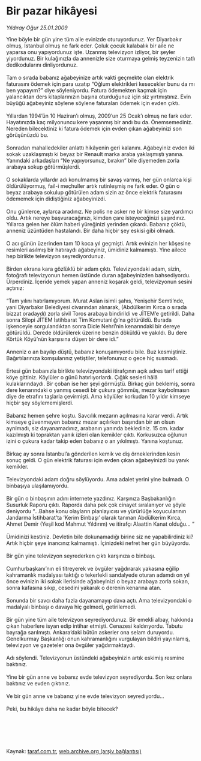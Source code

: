 # Bir pazar hikâyesi

*Yıldıray Oğur 25.01.2009*

<div class="taraf_structure_2col_1zq">
<div class="margen_n">



 <p>Yine böyle bir gün yine tüm aile evinizde oturuyordunuz. Yer Diyarbakır olmuş, İstanbul olmuş ne fark eder. Çoluk çocuk kalabalık bir aile ne yaparsa onu yapıyordunuz işte. Uzanmış televizyon izliyor, bir şeyler yiyordunuz. Bir kulağınızla da annenizle size oturmaya gelmiş teyzenizin tatlı dedikodularını dinliyordunuz. <br/><br/>Tam o sırada babanız ağabeyinize artık vakti geçmekte olan elektrik faturasını ödemek için para uzatıp “Oğlum elektrikleri kesecekler bunu da mı ben yapayım?” diye söyleniyordu. Fatura ödemekten kaçmak için yalancıktan ders kitaplarınızın başına oturduğunuz için siz yırtmıştınız. Evin büyüğü ağabeyiniz söylene söylene faturaları ödemek için evden çıktı. <br/><br/>Yıllardan 1994’ün 10 Haziran’ı olmuş, 2009’un 25 Ocak’ı olmuş ne fark eder. Hayatınızda kaç milyonuncu kere yaşanmış bir andı bu da. Önemsemediniz. Nereden bilecektiniz ki fatura ödemek için evden çıkan ağabeyinizi son görüşünüzdü bu. <br/><br/>Sonradan mahalledekiler anlattı hikâyenin geri kalanını. Ağabeyiniz evden iki sokak uzaklaşmıştı ki beyaz bir Renault marka araba yaklaşmıştı yanına. Yanındaki arkadaşları “Ne yapıyorsunuz, bırakın” bile diyemeden zorla arabaya sokup götürmüşlerdi. <br/><br/>O sokaklarda yıllardır adı konulmamış bir savaş varmış, her gün onlarca kişi öldürülüyormuş, fail-i meçhuller artık rutinleşmiş ne fark eder. O gün o beyaz arabaya sokulup götürülen adam sizin az önce elektrik faturasını ödememek için didiştiğiniz ağabeyinizdi. <br/><br/>Onu günlerce, aylarca aradınız. Ne polis ne asker ne bir kimse size yardımcı oldu. Artık nereye başvuracağınızı, kimden çare isteyeceğinizi şaşırdınız. Yıllarca gelen her ölüm haberi yüreğinizi yerinden çıkardı. Babanız çöktü, anneniz üzüntüden hastalandı. Bir daha hiçbir şey eskisi gibi olmadı. <br/><br/>O acı günün üzerinden tam 10 koca yıl geçmişti. Artık evinizin her köşesine resimleri asılmış bir hatıraydı ağabeyiniz, ümidiniz kalmamıştı. Yine ailece hep birlikte televizyon seyrediyordunuz. <br/><br/>Birden ekrana kara gözlüklü bir adam çıktı. Televizyondaki adam, sizin, fotoğrafı televizyonun hemen üstünde duran ağabeyinizden bahsediyordu. Ürperdiniz. İçeride yemek yapan anneniz koşarak geldi, televizyonun sesini açtınız: <br/><br/>“Tam yılını hatırlamıyorum. Murat Aslan isimli şahıs, Yenişehir Semti’nde, yani Diyarbakır Belediyesi civarından alınarak, (Abdülkerim Kırca o sırada bizzat oradaydı) zorla sivil Toros arabaya bindirildi ve JİTEM’e getirildi. Daha sonra Silopi JİTEM İstihbarat Tim Komutanlığı’na götürüldü. Burada işkenceyle sorgulandıktan sonra Dicle Nehri’nin kenarındaki bir dereye götürüldü. Derede öldürülerek üzerine benzin döküldü ve yakıldı. Bu dere Körtük Köyü’nün karşısına düşen bir dere idi.” <br/><br/>Anneniz o an bayılıp düştü, babanız konuşamıyordu bile. Buz kesmiştiniz. Bağırtılarınıza komşularınız yetiştiler, telefonunuz o gece hiç susmadı. <br/><br/>Ertesi gün babanızla birlikte televizyondaki itirafçının açık adres tarif ettiği köye gittiniz. Köylüler o günü hatırlıyorlardı. Çığlık sesleri hâlâ kulaklarındaydı. Bir çoban ise her şeyi görmüştü. Birkaç gün beklemiş, sonra dere kenarındaki o yanmış cesedi bir çukura gömmüş, mezar kaybolmasın diye de etrafını taşlarla çevirmişti. Ama köylüler korkudan 10 yıldır kimseye hiçbir şey söylememişlerdi. <br/><br/>Babanız hemen şehre koştu. Savcılık mezarın açılmasına karar verdi. Artık kimseye güvenmeyen babanız mezar açılırken başından bir an olsun ayrılmadı, siz dayanamadınız, arabanın yanında beklediniz. 15 cm. kadar kazılmıştı ki topraktan yanık izleri olan kemikler çıktı. Korkusuzca oğlunun izini o çukura kadar takip eden babanız o an yıkılmıştı. Yanına koştunuz. <br/><br/>Birkaç ay sonra İstanbul’a gönderilen kemik ve diş örneklerinden kesin sonuç geldi. O gün elektrik faturası için evden çıkan ağabeyinizdi bu yanık kemikler. <br/><br/>Televizyondaki adam doğru söylüyordu. Ama adalet yerini yine bulmadı. O binbaşıya ulaşılamıyordu. <br/><br/>Bir gün o binbaşının adını internete yazdınız. Karşınıza Başbakanlığın Susurluk Raporu çıktı. Raporda daha pek çok cinayet sıralanıyor ve şöyle deniyordu “...Bahse konu olayların planlayıcısı ve yürürlüğe koyucularının Jandarma İstihbarat’ta ‘Kerim Binbaşı’ olarak tanınan Abdülkerim Kırca, Ahmet Demir (Yeşil kod Mahmut Yıldırım) ve itirafçı Alaattin Kanat olduğu... ” <br/><br/>Ümidinizi kestiniz. Devletin bile dokunamadığı birine siz ne yapabilirdiniz ki? Artık hiçbir şeye inancınız kalmamıştı. İçinizdeki nefret her gün büyüyordu. <br/><br/>Bir gün yine televizyon seyrederken çıktı karşınıza o binbaşı. <br/><br/>Cumhurbaşkanı’nın eli titreyerek ve övgüler yağdırarak yakasına eğilip kahramanlık madalyası taktığı o tekerlekli sandalyede oturan adamdı on yıl önce evinizin iki sokak ilerisinde ağabeyinizi o beyaz arabaya zorla sokan, sonra kafasına sıkıp, cesedini yakarak o derenin kenarına atan. <br/><br/>Sonunda bir savcı daha fazla dayanamayıp dava açtı. Ama televizyondaki o madalyalı binbaşı o davaya hiç gelmedi, getirilemedi. <br/><br/>Bir gün yine tüm aile televizyon seyrediyordunuz. Bir emekli albay, hakkında çıkan haberlere isyan edip intihar etmişti. Cenazesi kaldırıyordu. Tabutu bayrağa sarılmıştı. Ankara’daki bütün askerler ona selam duruyordu. Genelkurmay Başkanlığı onun kahramanlığını vurgulayan bildiri yayınlamış, televizyon ve gazeteler ona övgüler yağdırmaktaydı. <br/><br/>Adı söylendi. Televizyonun üstündeki ağabeyinizin artık eskimiş resmine baktınız. <br/><br/>Yine bir gün anne ve babanız evde televizyon seyrediyordu. Son kez onlara baktınız ve evden çıktınız. <br/><br/>Ve bir gün anne ve babanız yine evde televizyon seyrediyordu... <br/><br/>Peki, bu hikâye daha ne kadar böyle bitecek?</p>
<br/>
<br/>
<br/>



<br/>


<div id="taraf_not">
</div>

</div>


</div>

Kaynak: [taraf.com.tr](http://www.taraf.com.tr:80/makale/3713.htm), [web.archive.org (arşiv bağlantısı)](http://web.archive.org/web/20090913020307/http://www.taraf.com.tr:80/makale/3713.htm)
